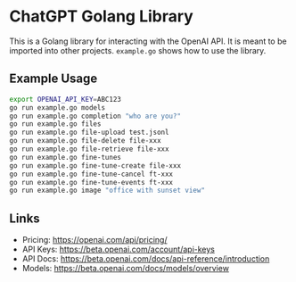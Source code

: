 # ChatGPT Golang Library

This is a Golang library for interacting with the OpenAI API.
It is meant to be imported into other projects.
`example.go` shows how to use the library.

## Example Usage

```sh
export OPENAI_API_KEY=ABC123
go run example.go models
go run example.go completion "who are you?"
go run example.go files
go run example.go file-upload test.jsonl
go run example.go file-delete file-xxx
go run example.go file-retrieve file-xxx
go run example.go fine-tunes
go run example.go fine-tune-create file-xxx
go run example.go fine-tune-cancel ft-xxx
go run example.go fine-tune-events ft-xxx
go run example.go image "office with sunset view"
```

## Links

- Pricing: https://openai.com/api/pricing/
- API Keys: https://beta.openai.com/account/api-keys
- API Docs: https://beta.openai.com/docs/api-reference/introduction
- Models: https://beta.openai.com/docs/models/overview
